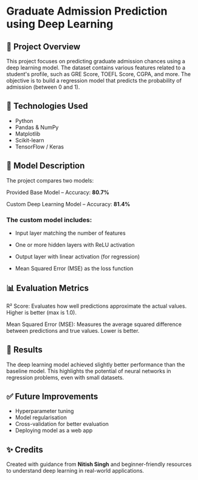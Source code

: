# Graduate Admission Prediction using Deep Learning

## 📌 Project Overview

This project focuses on predicting graduate admission chances using a deep learning model. The dataset contains various features related to a student's profile, such as GRE Score, TOEFL Score, CGPA, and more. The objective is to build a regression model that predicts the probability of admission (between 0 and 1).

## 🚀 Technologies Used

* Python  
* Pandas & NumPy  
* Matplotlib  
* Scikit-learn  
* TensorFlow / Keras 

## 🧠 Model Description

The project compares two models:

Provided Base Model – Accuracy: **80.7%**

Custom Deep Learning Model – Accuracy: **81.4%**

### The custom model includes:

* Input layer matching the number of features

* One or more hidden layers with ReLU activation

* Output layer with linear activation (for regression)

* Mean Squared Error (MSE) as the loss function

## 📊 Evaluation Metrics

R² Score: Evaluates how well predictions approximate the actual values. Higher is better (max is 1.0).

Mean Squared Error (MSE): Measures the average squared difference between predictions and true values. Lower is better.

## 🧪 Results

The deep learning model achieved slightly better performance than the baseline model. This highlights the potential of neural networks in regression problems, even with small datasets.

## ✅ Future Improvements

* Hyperparameter tuning
* Model regularisation
* Cross-validation for better evaluation
* Deploying model as a web app 

## ✨ Credits

Created with guidance from **Nitish Singh** and beginner-friendly resources to understand deep learning in real-world applications.
